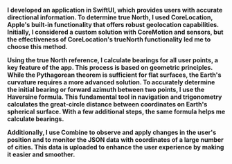 **I developed an application in SwiftUI, which provides users with accurate directional information. To determine true North, I used CoreLocation, Apple's built-in functionality that offers robust geolocation capabilities. Initially, I considered a custom solution with CoreMotion and sensors, but the effectiveness of CoreLocation's trueNorth functionality led me to choose this method.**

**Using the true North reference, I calculate bearings for all user points, a key feature of the app. This process is based on geometric principles. While the Pythagorean theorem is sufficient for flat surfaces, the Earth's curvature requires a more advanced solution. To accurately determine the initial bearing or forward azimuth between two points, I use the Haversine formula. This fundamental tool in navigation and trigonometry calculates the great-circle distance between coordinates on Earth's spherical surface. With a few additional steps, the same formula helps me calculate bearings.**

**Additionally, I use Combine to observe and apply changes in the user's position and to monitor the JSON data with coordinates of a large number of cities. This data is uploaded to enhance the user experience by making it easier and smoother.**
